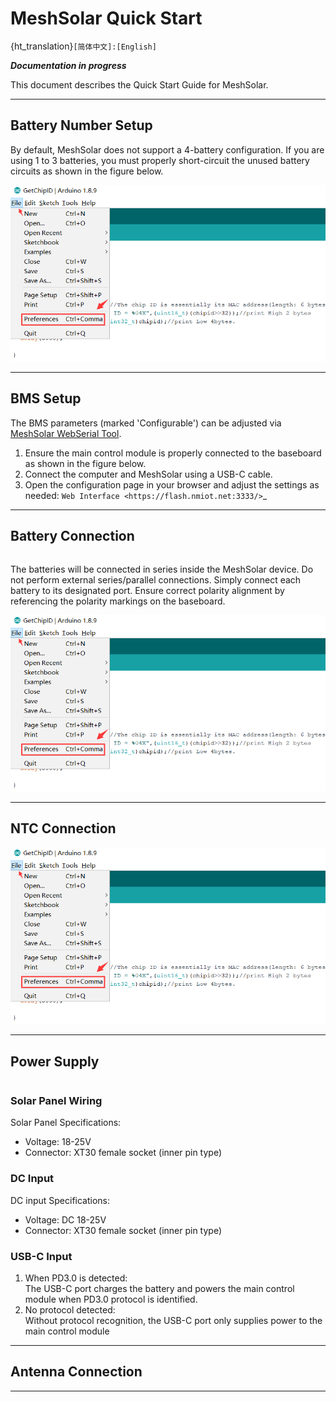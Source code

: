 # MeshSolar Quick Start
{ht_translation}`[简体中文]:[English]`

***Documentation in progress***

This document describes the Quick Start Guide for MeshSolar.

--------------------------------

## Battery Number Setup
By default, MeshSolar does not support a 4-battery configuration. If you are using 1 to 3 batteries, you must properly short-circuit the unused battery circuits as shown in the figure below.

![](img/quick_start/01.png) 

--------------------------------

## BMS Setup
The BMS parameters (marked 'Configurable') can be adjusted via [MeshSolar WebSerial Tool](https://flash.nmiot.net:3333/).<br>
1. Ensure the main control module is properly connected to the baseboard as shown in the figure below.
2. Connect the computer and MeshSolar using a USB-C cable.
3. Open the configuration page in your browser and adjust the settings as needed: `Web Interface <https://flash.nmiot.net:3333/>`_

--------------------------------

## Battery Connection

``` {warning} Always set the battery count and BMS settings before attaching batteries or power. Incorrect setup may lead to equipment burnout.
```

The batteries will be connected in series inside the MeshSolar device. Do not perform external series/parallel connections. Simply connect each battery to its designated port. Ensure correct polarity alignment by referencing the polarity markings on the baseboard.

![](img/quick_start/01.png)

-----------------------------------

## NTC Connection

![](img/quick_start/01.png)

-----------------------------------

## Power Supply

``` {warning} Always set the battery count and BMS settings before attaching batteries or power. Incorrect setup may lead to equipment burnout.
```

### Solar Panel Wiring
Solar Panel Specifications:
- Voltage: 18-25V
- Connector: XT30 female socket (inner pin type)

### DC Input
DC input Specifications:
- Voltage: DC 18-25V
- Connector: XT30 female socket (inner pin type)

### USB-C Input
1. When PD3.0 is detected:<br>
The USB-C port charges the battery and powers the main control module when PD3.0 protocol is identified.
2. No protocol detected:<br>
Without protocol recognition, the USB-C port only supplies power to the main control module

----------------------------------

## Antenna Connection



---------------------------------


